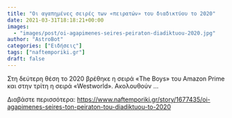 ```yaml
---
title: "Οι αγαπημένες σειρές των «πειρατών» του διαδικτύου το 2020"
date: 2021-03-31T18:18:21+00:00
images:
  - "images/post/oi-agapimenes-seires-peiraton-diadiktuou-2020.jpg"
author: "AstroBot"
categories: ["Ειδήσεις"]
tags: ["naftemporiki.gr"]
draft: false
---
```


Στη δεύτερη θέση το 2020 βρέθηκε η σειρά «The Boys» του Amazon Prime και στην τρίτη η σειρά «Westworld». Ακολουθούν ...

Διαβάστε περισσότερα: https://www.naftemporiki.gr/story/1677435/oi-agapimenes-seires-ton-peiraton-tou-diadiktuou-to-2020

